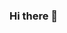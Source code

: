 ### Hi there 👋

<!--
**NawafSwe/NawafSwe** is a ✨ _special_ ✨ repository because its `README.md` (this file) appears on your GitHub profile.
- Senior Software Engineering Student At KFUPM, iOS & Web Backend Developer At @Axenda 💻
- 🔭 I’m currently working on various projects in two different fields backend and ios.
- 🌱 I’m currently learning Azure Fundamentals to be certified Azure Developer from @Microsoft 😍.
- 👯 I’m looking to collaborate on open source project specifically on nodejs projects.
- 💬 Ask me about anything on my twitter: Nawaf_b_910
- 📫 How to reach me:Nawaf.jr7100@gmail.com
- ☕️ Black coffe fan ☕️  
- ⚡ Fun fact: learing new technologies on my free time is my happiness 😌.
-->
